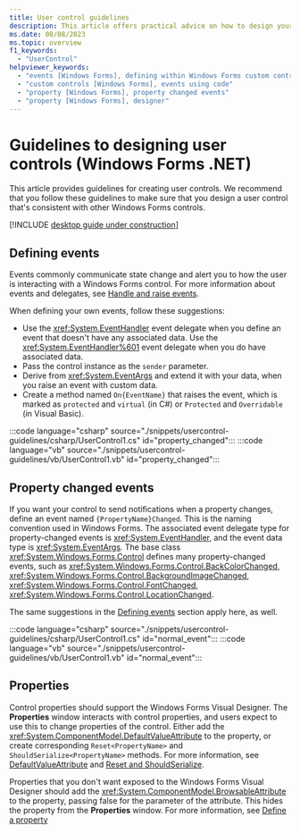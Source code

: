 ```yaml
---
title: User control guidelines
description: This article offers practical advice on how to design your user control for Windows Forms.
ms.date: 08/08/2023
ms.topic: overview
f1_keywords: 
  - "UserControl"
helpviewer_keywords: 
  - "events [Windows Forms], defining within Windows Forms custom controls"
  - "custom controls [Windows Forms], events using code"
  - "property [Windows Forms], property changed events"
  - "property [Windows Forms], designer"
---
```


# Guidelines to designing user controls (Windows Forms .NET)

This article provides guidelines for creating user controls. We recommend that you follow these guidelines to make sure that you design a user control that's consistent with other Windows Forms controls.

[!INCLUDE [desktop guide under construction](../../includes/desktop-guide-preview-note.md)]

## Defining events

Events commonly communicate state change and alert you to how the user is interacting with a Windows Forms control. For more information about events and delegates, see [Handle and raise events](/dotnet/standard/events/index).

When defining your own events, follow these suggestions:

- Use the <xref:System.EventHandler> event delegate when you define an event that doesn't have any associated data. Use the <xref:System.EventHandler%601> event delegate when you do have associated data.
- Pass the control instance as the `sender` parameter.
- Derive from <xref:System.EventArgs> and extend it with your data, when you raise an event with custom data.
- Create a method named `On{EventName}` that raises the event, which is marked as `protected` and `virtual` (in C#) or `Protected` and `Overridable` (in Visual Basic).

:::code language="csharp" source="./snippets/usercontrol-guidelines/csharp/UserControl1.cs" id="property_changed":::
:::code language="vb" source="./snippets/usercontrol-guidelines/vb/UserControl1.vb" id="property_changed":::

## Property changed events

If you want your control to send notifications when a property changes, define an event named `{PropertyName}Changed`. This is the naming convention used in Windows Forms. The associated event delegate type for property-changed events is <xref:System.EventHandler>, and the event data type is <xref:System.EventArgs>. The base class <xref:System.Windows.Forms.Control> defines many property-changed events, such as <xref:System.Windows.Forms.Control.BackColorChanged>, <xref:System.Windows.Forms.Control.BackgroundImageChanged>, <xref:System.Windows.Forms.Control.FontChanged>, <xref:System.Windows.Forms.Control.LocationChanged>.  

The same suggestions in the [Defining events](#defining-events) section apply here, as well.

:::code language="csharp" source="./snippets/usercontrol-guidelines/csharp/UserControl1.cs" id="normal_event":::
:::code language="vb" source="./snippets/usercontrol-guidelines/vb/UserControl1.vb" id="normal_event":::

## Properties

Control properties should support the Windows Forms Visual Designer. The **Properties** window interacts with control properties, and users expect to use this to change properties of the control. Either add the <xref:System.ComponentModel.DefaultValueAttribute> to the property, or create corresponding `Reset<PropertyName>` and `ShouldSerialize<PropertyName>` methods. For more information, see [DefaultValueAttribute](designer-properties-overview.md#defaultvalueattribute) and [Reset and ShouldSerialize](designer-properties-overview.md#reset-and-shouldserialize).

Properties that you don't want exposed to the Windows Forms Visual Designer should add the <xref:System.ComponentModel.BrowsableAttribute> to the property, passing false for the parameter of the attribute. This hides the property from the **Properties** window. For more information, see [Define a property](designer-properties-overview.md#define-a-property)
